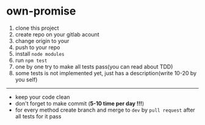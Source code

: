 # own-promise

  1) clone this project
  2) create repo on your gitlab acount
  3) change origin to your
  4) push to your repo
  5) install ```node modules```
  6) run ```npm test```
  7) one by one try to make all tests pass(you can read about TDD)
  8) some tests is not implemented yet, just has a description(write 10-20 by you self)
  
***
 - keep your code clean
 - don't forget to make commit (**5-10 time per day !!!**)
 - for every method create branch and merge to ```dev``` by ```pull request``` after all tests for it pass